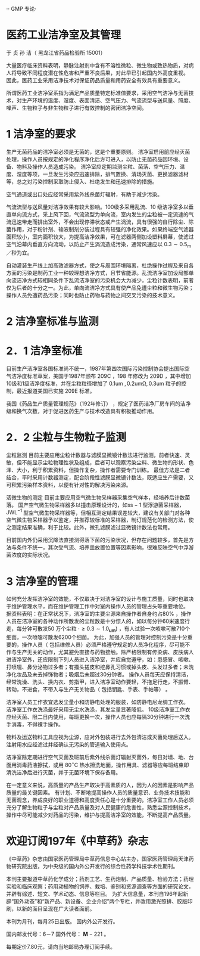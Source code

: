 $\cdot\cdot$ GMP 专论·  

# 医药工业洁净室及其管理  

于 贞 孙 洁（ 黑龙江省药品检验所 15001）  

大量医疗临床资料表明，静脉注射剂中含有不溶性微粒、微生物或致热物质，对病人将导致不同程度潜在性危害和严重不良后果，对此早已引起国内外高度重视。 因此，医药工业采用洁净技术对保证药品质量和用药安全有效具有重要意义。  

所谓医药工业洁净室系指为满足产品质量特定标准值要求，采用空气洁净与无菌技术，对生产环境的温度、湿度、表面清洁、空气压力、气流流型与送风量、照度、噪声、生物粒子与非生物粒子进行有效控制的密闭洁净空间。  

# 1 洁净室的要求  

生产无菌药品的洁净室必须是无菌的，这是个重要原则。 洁净室启用前应经灭菌处理，操作人员按规定的净化程序净化后方可进入，以防止无菌药品因环境、设备、物料及操作人员造成污染。 洁净室应定期监测尘粒、菌落、空气压力、温度、湿度等项，一旦发生污染应迅速排除，排气置换、清场灭菌、更换滤器滤材等，总之对污染控制采取防止侵入、杜绝发生和迅速排除的措施。  

空气通道或出口处应经常采用紫外线杀菌灯辐射，有助于减少污染。  

气流流型与送风量对洁净效果有较大影响。100级多采用乱流、10 级洁净室多以垂直单向流方式，采上风下回，气流流型为单向流，室内发生的尘粒被一定流速的气流迅速带走而排出室外，不会出现停滞状态或产生涡流，具有很强的自行除尘、除菌作用，对于粉针剂、输液制剂分装过程具有较强的净化效果。如果终端空气滤器面积较小，室内面积较大，为提高洁净效果，可在滤器两侧加设塑料屏幕，使滤过空气沿幕内垂直方向流动，以防止产生涡流造成污染，通常风速应以 $0.3{\sim}0.5_{\mathrm{{m}}}$ ／秒为宜。  

自动灌装生产线上加高效滤器方式，使之与周围环境隔离，杜绝操作过程及来自各方面的污染是制药工业一种较理想洁净方式，且节省能源。乱流洁净室加设局部单向流洁净方式较相同条件下乱流洁净室的污染机会大为减少，尘粒计数表明，前者仅为后者的十分之一。为此，单向流洁净方式具有使产品免遭尘粒和微生物污染；操作人员免遭药品污染；同时也防止药物与药物之间交叉污染的技术意义。  

# 2 洁净室标准与监测  

# 2．1 洁净室标准  

目前生产洁净室各国标准尚不统一，1987年第四次国际污染控制协会提出国际空气洁净度标准草案，美国于1987年颁布 $209\mathrm{C}$ ，198 年修改为 $209\mathrm{{D}}$ ，其中增加10级和1级洁净度标准，并在尘粒粒径增加了 $0.1\mathrm{um}\ \mathrm{,0.2um\Omega\mathrm{,0.3um}}$ 粒子的控制，最近报道美国已实施 $209\mathrm{E}$ 标准。  

我国《药品生产质量管理规范》（192年修订） ，规定了医药洁净厂房车间的洁净级和换气次数，对于促进医药生产与技术改造具有积极推动作用。  

# 2．2 尘粒与生物粒子监测  

尘粒监测 目前主要应用尘粒计数器与滤膜显微镜计数法进行监测，前者快速、灵敏，但不能显示尘粒物理性状及组成，后者可以观察污染尘料、微生物的形状、色泽、大小，利于积累资料，但操作复杂，操作者需要专门训练。 最佳方法是二者结合，平时采用计数器测定，配合阶段性滤膜显微镜计数法，既适应生产需要，又可积累污染样本资料，以便有针对性的解决污染来源。  

活微生物的测定 目前主要应用空气微生物采样器采集空气样本，经培养后计数菌落。 国产空气微生物采样器多以撞击原理设计的，如$\mathrm{ss}-1$ 型浮游菌采样器， $\mathrm{JWL^{-1}}$ 型空气微生物采样器等，但相互测定结果误差较大，建议有关部门对各种空气微生物采样器予以鉴定，并推荐较标准的采样器，制订规范化的检测方法，使之测定结果准确，利于比较。此外，微孔滤膜滤过显微镜计数法也常用。  

目前国内外仍采用沉降法直接测得落下菌的污染状况，但存在问题较多，首先是方法与条件不统一，其次受气流、培养皿放置位置等因素影响，很难反映空气中浮游菌浓度的实际状况。  

# 3 洁净室的管理  

如何充分发挥洁净室的效能，不仅取决于对洁净室的设计与施工质量，同时也取决于维护管理水平，而在维护管理工作中对室内操作人员的管理占头等重要地位。 据资料表明：在正常状况下，洁净室的主要尘源来自操作者自身约占$80\%$ ，操作人员在洁净室的各种动作所散发的尘粒数是十分惊人的，如以每分钟60米速度行走，每分钟可散发50 万个尘粒 $\cdot{\geqslant}0.3\sim1.0_{\mathbf{um}})$ ，有人试验一次咳嗽可散710个细菌，一次喷嚏可散发6200个细菌。 为此，加强人员的管理对控制污染是十分重要的，操作人员（ 包括维修人员）必须严格遵守规定的人员净化程序，尽可能不作与生产无关的动作，尤其避免直接与药物接触。除严格限制有传染病、皮肤病人进洁净室外，还应限制下列人员进入洁净室，并应自觉遵守，如：患感冒、咳嗽、打喷嚏、鼻分泌物过多者；有搔头搓皮和挖鼻孔习惯或掉头皮、头发过多者；未洗净化妆品及未去掉饰物者；吸烟后未超过30分钟者。 操作人员每天应保持清洁，经常洗澡、洗头、换内衣、剪指甲，进入洁净室动作要轻，不拖足行走，不振臂、转动，不进食，不带入与生产无关物品（ 包括钥匙、手表、手帕等） 。  

洁净室人员工作衣宜选发尘量小和防静电处理的服装，如防静电尼龙绸工作衣。 洁净室工作衣洗涤最好采用无尘水洗涤，其发尘量显著降低。 10级洁净室工作衣应经灭菌、限二日内使用，每班更换一次，操作人员也应每隔30分钟进行一次洗手消毒，不得裸手操作。  

物料及运送物料工具应视为尘源，应对外包装进行去外包清洁或灭菌处理后送入。注射用水应经滤过并经确认无污染的管道输入使用点。  

洁净室除定期进行空气灭菌及班前后紫外线杀菌灯辐射灭菌外，每日对墙、地、台面用消毒药液擦拭，或用 $80^{\circ}\mathsf{C}$ 热水擦洗地面，操作用具、滤器等应每班结束即清洗洁净后进行灭菌，并于无菌环境下保存备用。  

在一定意义来说，高质量的产品生产取决于高素质的人，因为人的因素是影响产品质量的最关键因素。 有计划、不断地提高操作人员的质量意识、业务技术技能和无菌观念，养成良好的职业道德和高度责任心是十分重要的。洁净室工作人员必须充分了解生物粒子与尘粒对产品质量及对人民健康的危害性，熟悉尘源控制技术，操作中尽可能减少对药品的污染，维护与提高洁净室的效能，不断提高产品质量。  

# 欢迎订阅197年《中草药》杂志  

《中草药》杂志由国家医药管理局中草药信息中心站主办，国家医药管理局天津药物研究院出版，为中央级的国内外公开发行的综合性药学科技学术性期刊。  

本刊主要报道中草药化学成分；药剂工艺、生药炮制、产品质量、检验方法；药理实验和临床观察；药用动植物的饲养、栽培、鉴别和资源调查等方面的研究论文，并辟有综述、短文、学术动态、信息等栏目。 为扩大信息量，本刊自196年起新辟“国外动态”和“新产品、新设备、企业介绍”两个专栏，并改用激光照排、胶版印刷，以新的面目呈现在广大读者面前。  

本刊为月刊，每月25日出版。 国内外公开发行。  

国内邮发代号：6－7 国外代号： $\mathbf{M}^{}-221$ 。  

每期定价7.80元，请向当地邮局办理订阅手续。  